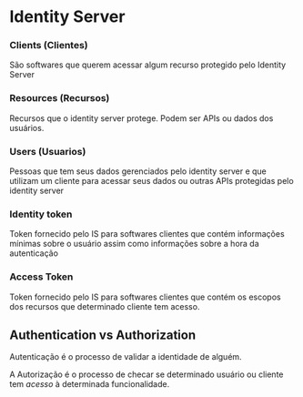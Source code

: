 # Identity Server

### Clients (Clientes)

São softwares que querem acessar algum recurso protegido pelo Identity Server

### Resources (Recursos)

Recursos que o identity server protege. Podem ser APIs ou dados dos usuários.

### Users (Usuarios)

Pessoas que tem seus dados gerenciados pelo identity server e que utilizam um cliente para acessar seus dados ou outras APIs protegidas pelo identity server

### Identity token

Token fornecido pelo IS para softwares clientes que contém informações mínimas sobre o usuário assim como informações sobre a hora da autenticação

### Access Token

Token fornecido pelo IS para softwares clientes que contém os escopos dos recursos que determinado cliente tem acesso.

## Authentication vs Authorization

Autenticação é o processo de validar a identidade de alguém.

A Autorização é o processo de checar se determinado usuário ou cliente tem *acesso* à determinada funcionalidade.